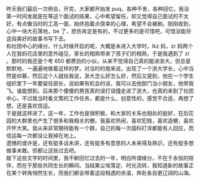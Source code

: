 昨天我们最后一次例会，开完，大家都开始发 puq，各种不舍，各种回忆，我没第一时间发就是在等这个面试的结果，心中希望留任，却又觉得自己面试的不太好，有点像当时的工高一面，始终抱着点侥幸的心理，希望不会被刷。刚刚收到，心中一块大石落地，be 了，悲伤肯定是有的，不过更多的是可惜吧，可惜没能将这段美好的故事书写下去。  
和社团中心的缘分，什么时候开启的呢，大概是未进入大学时，lkz 妈，zr 妈两个人在我妈花店里的意外碰见，家长的相熟带来了孩子们的相熟，于是我遇到了 zr 。那时的我还是个考 650 都费劲的小伙，从来不觉得自己真的能进浙大，但总是默默地、一遍遍地做着这样的梦。对当时的我来说，出现了一个浙大学长，心中当然是仰慕，然后这个人就给我说，浙大怎么好怎么好，然后又提到，他在一个学生组织里下一年要留任部长，说如果有机会的话，我可以去他部门当小朋友，他带我飞。谁能想到，后来那个傻傻的男孩真的误打误撞走进了浙大，也真的来到了社团中心，不过我当时看文策的工作任务，都是什么，创意性的，感觉不合适，再想了想，还是喜欢信运。  
于是就这样进了。这一年，工作也是很积极，和大家的关系也相处的挺好，在后花园的大群里也产生了很多和我相关的梗。我喜欢热闹，喜欢犯贱，喜欢造梗，喜欢开怀大笑。我从来非常期待能有一个群，自己的每一次插科打诨都能有人回应，而信运每一次都没让我掉在地上。  
遗憾的或许是，还有挺多话未讲，还有挺多有意思的人未来得及熟识，还有挺多想做事未敢。但都让这些过去吧。  
敲下这些文字的时间里，我不断回忆过去的一年，明白所谓缘分，不在于永恒的陪伴，而在于那些共同生长的瞬间。当结果尘埃落定、时光流转，我知道新的故事正在某个转角悄然生长，而我们都会带着这段相遇的余温，奔赴各自更辽阔的山海。